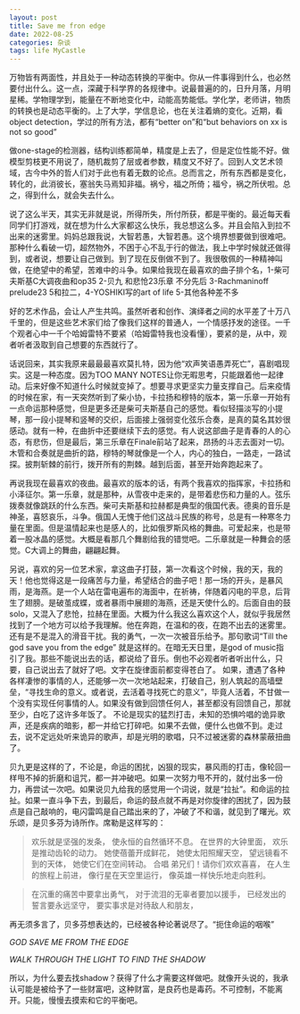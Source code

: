 ```yaml
---
layout: post
title: Save me fron edge
date: 2022-08-25
categories: 杂谈
tags: life MyCastle
---
```


 万物皆有两面性，并且处于一种动态转换的平衡中。你从一件事得到什么，也必然要付出什么。这一点，深藏于科学界的各规律中。说最普遍的的，日升月落，月明星稀。学物理学到，能量在不断地变化中，动能高势能低。学化学，老师讲，物质的转换也是动态平衡的。上了大学，学信息论，也在关注着熵的变化。近期，看object detection，学过的所有方法，都有“better on”和“but behaviors on xx is not so good”

做one-stage的检测器，结构训练都简单，精度是上去了，但是定位性能不好。做模型剪枝更不用说了，随机裁剪了层或者参数，精度又不好了。回到人文艺术领域，古今中外的哲人们对于此也有着无数的论点。总而言之，所有东西都是变化，转化的，此消彼长，塞翁失马焉知非福。祸兮，福之所倚；福兮，祸之所伏啦。总之，得到什么，就会失去什么。

   说了这么半天，其实无非就是说，所得所失，所付所获，都是平衡的。最近每天看同学们打游戏，就在想为什么大家都这么快乐，我总想这么多。并且会陷入到拉不出来的迷雾里。妈妈总跟我说，大智若愚，大智若愚。这个境界想要做到很难吧。那种什么看破一切，超然物外，不困于心不乱于行的做法，我上中学时候就还做得到，或者说，想要让自己做到。到了现在反倒做不到了。我很敬佩的一种精神叫做，在绝望中的希望，苦难中的斗争。如果给我现在最喜欢的曲子排个名，1-柴可夫斯基C大调夜曲和op35 2-贝九 和悲怆23乐章 不分先后 3-Rachmaninoff prelude23 5和拉二，4-YOSHIKI写的art of life 5-其他各种差不多

   好的艺术作品，会让人产生共鸣。虽然听者和创作、演绎者之间的水平差了十万八千里的，但是这些艺术家们给了像我们这样的普通人，一个情感抒发的途径。一千个观者心中一千个哈姆雷特不要紧（哈姆雷特我也没看懂），要紧的是，从中，观者听者汲取到自己想要的东西就行了。

​    话说回来，其实我原来最最最喜欢莫扎特，因为他“欢声笑语愚弄死亡”，喜剧唱现实。这是一种态度。因为TOO MANY NOTES让你无暇思考，只能跟着他一起律动。后来好像不知道什么时候就变掉了。想要寻求更坚实力量支撑自己。后来疫情的时候在家，有一天突然听到了柴小协，卡拉扬和穆特的版本，第一乐章一开始有一点命运那种感觉，但是更多还是柴可夫斯基自己的感觉。看似轻描淡写的小提琴，那一段小提琴和竖琴的交织，后面接上强弱变化弦乐合奏，是真的莫名其妙很感动。就有一种，在曲折中还要继续下去的感觉。有人说这部曲子是青春的人的心态，有悲伤，但是最后，第三乐章在Finale前站了起来，昂扬的斗志去面对一切。木管和合奏就是曲折的路，穆特的琴就像是一个人，内心的独白，一路走，一路试探。披荆斩棘的前行，拨开所有的荆棘。越到后面，甚至开始奔跑起来了。

​    再说我现在最喜欢的夜曲。最喜欢的版本的话，有两个我喜欢的指挥家，卡拉扬和小泽征尔。第一乐章，就是那种，从雪夜中走来的，是带着悲伤和力量的人。弦乐拨奏就像跳跃的什么东西。柴可夫斯基和拉赫都是典型的俄国代表。德奥的音乐是神圣，喜怒哀乐，斗争。俄国人无愧于他们这战斗民族的称号，总是有一种寒冬力量在里面。但是温情起来也是感人的，比如俄罗斯风格的舞曲。可爱起来，也是带着一股冰晶的感觉。大概是看那几个舞剧给我的错觉吧。二乐章就是一种舞会的感觉。C大调上的舞曲，翩翩起舞。

   另说，喜欢的另一位艺术家，拿这曲子打鼓，第一次看这个时候，我的天，我的天！他也觉得这是一段痛苦与力量，希望结合的曲子吧！那一场的开头，是暴风雨，是海燕。是一个人站在雷电遍布的海面中，在祈祷，伴随着闪电的平息，后背生了翅膀。是破茧成蝶，或者暴雨中展翅的海燕，还是天使什么的。后面自由的鼓solo，又混入了悲怆，拉赫在里面。大概为什么我这么喜欢这个人，就似乎我居然找到了一个地方可以给予我理解。他在奔跑，在温和的夜，在跑不出去的迷雾里。还有是不是混入的滑音干扰。我的勇气，一次一次被音乐给予。那句歌词“Till the god save you from the edge” 就是这样的。在暗无天日里，是god of music指引了我。那些不能说出去的话，都说给了音乐。倒也不必观者听者听出什么，只要，自己说出去了就好了吧。文字在旋律面前都变得苍白了。 如果，遭遇了各种各样凄惨的事情的人，还能够一次一次地站起来，打破自己，别人筑起的高墙壁垒，“寻找生命的意义。或者说，去活着寻找死亡的意义”，毕竟人活着，不甘做一个没有实现任何事情的人。如果没有做到回馈任何人，甚至都没有回馈自己，那就至少，白吃了这许多年饭了。 不论是现实的猛烈打击，未知的恐惧吟唱的诡异歌声，还是疾病的暗影，都一并给它打碎吧。如果不去做，便什么也做不到。走过去，说不定远处听来诡异的歌声，却是光明的歌唱，只不过被迷雾的森林蒙蔽扭曲了。

   贝九更是这样的了，不论是，命运的困扰，凶狠的现实，暴风雨的打击，像轮回一样甩不掉的折磨和诅咒，都一并冲破吧。如果一次努力甩不开的，就付出多一份力，再尝试一次吧。如果说贝九给我的感觉用一个词说，就是“拉扯”。和命运的拉扯。如果一直斗争下去，到最后，命运的鼓点就不再是对你旋律的困扰了，因为鼓点是自己敲响的，电闪雷鸣是自己踏出来的了，冲破了不和谐，就见到了曙光。欢乐颂，是贝多芬为诗所作。席勒是这样写的：

> 欢乐就是坚强的发条，
> 使永恒的自然循环不息。
> 在世界的大钟里面，
> 欢乐是推动齿轮的动力。
> 她使蓓蕾开成鲜花，
> 她使太阳照耀天空，
> 望远镜看不到的天体，
> 她使它们在空间转动。
> 合唱 弟兄们！请你们欢欢喜喜，
> 在人生的旅程上前进，
> 像行星在天空里运行，
> 像英雄一样快乐地走向胜利。

> 在沉重的痛苦中要拿出勇气，
> 对于流泪的无辜者要加以援手，
> 已经发出的誓言要永远坚守，
> 要实事求是对待敌人和朋友，

再无须多言了，贝多芬想表达的，已经被各种论著说尽了。“扼住命运的咽喉”



*GOD SAVE ME FROM THE EDGE*

*WALK THROUGH THE LIGHT TO FIND THE SHADOW*

所以，为什么要去找shadow？获得了什么才需要这样做吧。就像开头说的，我承认可能是被给予了一些财富吧，这种财富，是良药也是毒药。不可控制，不能离开。只能，慢慢去摸索和它的平衡吧。

